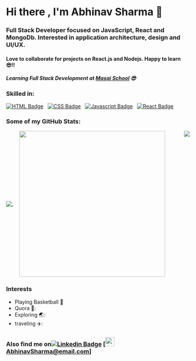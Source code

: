 # Hi there , I'm Abhinav Sharma 👋
### Full Stack Developer focused on JavaScript, React and MongoDb. Interested in application architecture, design and UI/UX. 
#### Love to collaborate for projects on React.js and Nodejs. Happy to learn 😎!!
##### Learning Full Stack Development at [Masai School](masaischool.com) :sunglasses:
### **Skilled in:**
[![HTML Badge](https://img.shields.io/badge/HTML-orange?style=for-the-badge&labelColor=black&logo=html5&logoColor=orange)](#)  &nbsp; [![CSS Badge](https://img.shields.io/badge/CSS-blue?style=for-the-badge&labelColor=black&logo=css3&logoColor=blue)](#) &nbsp; [![Javascript Badge](https://img.shields.io/badge/-Javascript-F0DB4F?style=for-the-badge&labelColor=black&logo=javascript&logoColor=F0DB4F)](#)  &nbsp; [![React Badge](https://img.shields.io/badge/-React-61DBFB?style=for-the-badge&labelColor=black&logo=react&logoColor=61DBFB)](#)

### **Some of my GitHub Stats:**


<a href="#">
  <img class="left" align="center" src="https://github-readme-stats.vercel.app/api?username=Abhi-nav-sharma&show_icons=true&theme=radical" />
</a> &nbsp

<a  href="#">
  <img align="right" src="https://github-readme-stats.vercel.app/api/top-langs/?username=Abhi-nav-sharma&show_icons=true&theme=radical" />
</a> &nbsp

<a href="#">
  <img align="center" src="https://activity-graph.herokuapp.com/graph?username=Abhi-nav-sharma&theme=rogue" height="400" />
</a>

### **Interests**
- Playing Basketball :basketball:
- Quora 📱:
- Exploring 🌏:
- traveling ✈️:

### **Also find me on**[![Linkedin Badge](https://img.shields.io/badge/-LinkedIn-0e76a8?style=flat-square&logo=Linkedin&logoColor=white)](https://www.linkedin.com/in/abhinav2507/) [<img src="https://icon-library.com/images/small-email-icon/small-email-icon-11.jpg" width="25px">AbhinavSharma@email.com]


<!--
**sumant236/sumant236** is a ✨ _special_ ✨ repository because its `README.md` (this file) appears on your GitHub profile.

Here are some ideas to get you started:

- 🔭 I’m currently working on ...
- 🌱 I’m currently learning ...
- 👯 I’m looking to collaborate on ...
- 🤔 I’m looking for help with ...
- 💬 Ask me about ...
- 📫 How to reach me: ...
- 😄 Pronouns: ...
- ⚡ Fun fact: ...
-->
